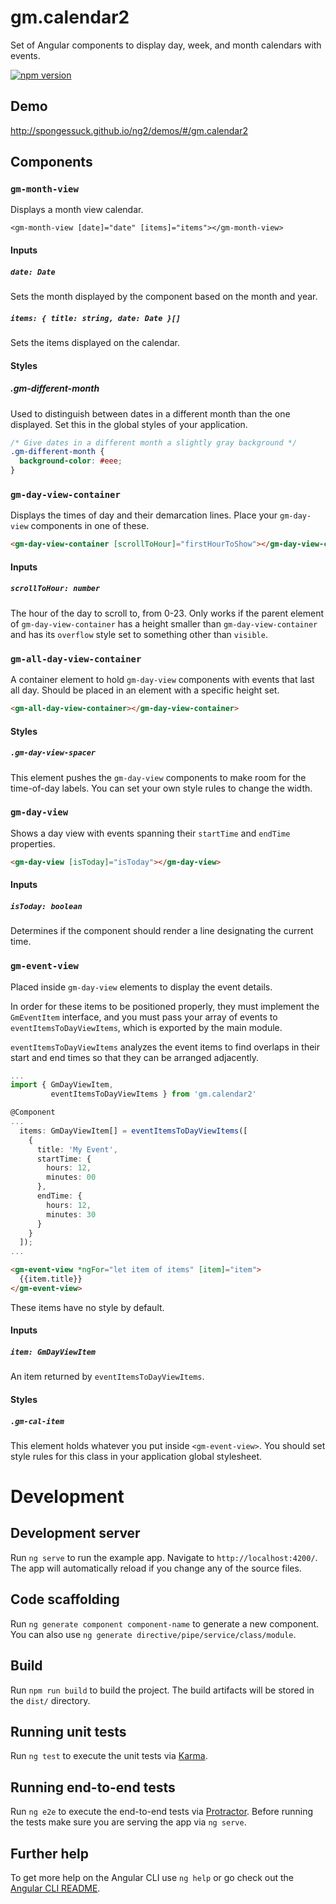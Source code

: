 # gm.calendar2

Set of Angular components to display day, week, and month calendars with events.

[![npm version](https://badge.fury.io/js/gm.calendar2.svg)](https://badge.fury.io/js/gm.calendar2)

## Demo

http://spongessuck.github.io/ng2/demos/#/gm.calendar2

## Components

### `gm-month-view`

Displays a month view calendar.

    <gm-month-view [date]="date" [items]="items"></gm-month-view>

#### Inputs

##### `date: Date`

Sets the month displayed by the component based on the month and year.

##### `items: { title: string, date: Date }[]`

  Sets the items displayed on the calendar.

#### Styles

##### .gm-different-month

Used to distinguish between dates in a different month than the one displayed. Set this in the global styles of your application.

```css
/* Give dates in a different month a slightly gray background */
.gm-different-month {
  background-color: #eee;
}
```

### `gm-day-view-container`

Displays the times of day and their demarcation lines. Place your `gm-day-view` components in one of these.

```html
<gm-day-view-container [scrollToHour]="firstHourToShow"></gm-day-view-container>
```

#### Inputs

##### `scrollToHour: number`

The hour of the day to scroll to, from 0-23. Only works if the parent element of `gm-day-view-container` has a height smaller than `gm-day-view-container` and has its `overflow` style set to something other than `visible`.

### `gm-all-day-view-container`

A container element to hold `gm-day-view` components with events that last all day. Should be placed in an element with a specific height set.

```html
<gm-all-day-view-container></gm-day-view-container>
```

#### Styles

##### `.gm-day-view-spacer`

This element pushes the `gm-day-view` components to make room for the time-of-day labels. You can set your own style rules to change the width.

### `gm-day-view`

Shows a day view with events spanning their `startTime` and `endTime` properties.

```html
<gm-day-view [isToday]="isToday"></gm-day-view>
```

#### Inputs

##### `isToday: boolean`

Determines if the component should render a line designating the current time.

### `gm-event-view`

Placed inside `gm-day-view` elements to display the event details.

In order for these items to be positioned properly, they must implement the `GmEventItem` interface, and you must pass your array of events to `eventItemsToDayViewItems`, which is exported by the main module.

`eventItemsToDayViewItems` analyzes the event items to find overlaps in their start and end times so that they can be arranged adjacently.

```ts
...
import { GmDayViewItem,
         eventItemsToDayViewItems } from 'gm.calendar2'

@Component
...
  items: GmDayViewItem[] = eventItemsToDayViewItems([
    {
      title: 'My Event',
      startTime: {
        hours: 12,
        minutes: 00
      },
      endTime: {
        hours: 12,
        minutes: 30
      }
    }
  ]);
...

```

```html
<gm-event-view *ngFor="let item of items" [item]="item">
  {{item.title}}
</gm-event-view>
```

These items have no style by default.

#### Inputs

##### `item: GmDayViewItem`

An item returned by `eventItemsToDayViewItems`.

#### Styles

##### `.gm-cal-item`

This element holds whatever you put inside `<gm-event-view>`. You should set style rules for this class in your application global stylesheet.

<!--# Configuration

You can set the component that should be used by `gm-month-view` to display events by setting `GmCalendarConfig.dateViewComponent`. -->

# Development

## Development server
Run `ng serve` to run the example app. Navigate to `http://localhost:4200/`. The app will automatically reload if you change any of the source files.

## Code scaffolding

Run `ng generate component component-name` to generate a new component. You can also use `ng generate directive/pipe/service/class/module`.

## Build

Run `npm run build` to build the project. The build artifacts will be stored in the `dist/` directory.

## Running unit tests

Run `ng test` to execute the unit tests via [Karma](https://karma-runner.github.io).

## Running end-to-end tests

Run `ng e2e` to execute the end-to-end tests via [Protractor](http://www.protractortest.org/).
Before running the tests make sure you are serving the app via `ng serve`.

## Further help

To get more help on the Angular CLI use `ng help` or go check out the [Angular CLI README](https://github.com/angular/angular-cli/blob/master/README.md).
